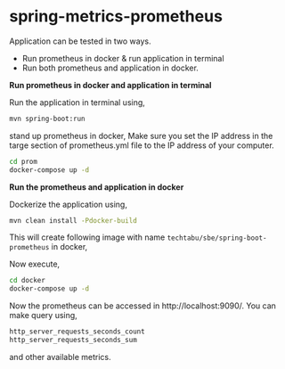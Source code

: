 # spring-metrics-prometheus
Application can be tested in two ways. 
* Run prometheus in docker & run application in terminal
* Run both prometheus and application in docker.

**Run prometheus in docker and application in terminal**

Run the application in terminal using,
```sh
mvn spring-boot:run
```

stand up prometheus in docker, Make sure you set the IP address in the targe section of prometheus.yml file to the IP 
address of your computer.
```sh
cd prom
docker-compose up -d
```

**Run the prometheus and application in docker**

Dockerize the application using,
```sh
mvn clean install -Pdocker-build
```

This will create following image with name `techtabu/sbe/spring-boot-prometheus` in docker,

Now execute,
```sh
cd docker
docker-compose up -d
```

Now the prometheus can be accessed in http://localhost:9090/. You can make query using,
```sh
http_server_requests_seconds_count
http_server_requests_seconds_sum
```

and other available metrics. 